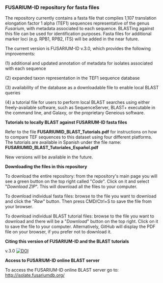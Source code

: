 ### FUSARIUM-ID repository for fasta files

The repository currently contains a fasta file that compiles 1,107 translation elongation factor 1 alpha (TEF1) sequences representative of the genus _Fusarium_, with metadata associated to each sequence. BLASTing against this file can be used for identification purposes. Fasta files for additional marker loci (e.g. RPB1, RPB2, ITS) will be added in the near future.  

The current version is FUSARIUM-ID v.3.0, which provides the following improvements: 

  (1) additional and updated annotation of metadata for isolates associated with each sequence 

  (2) expanded taxon representation in the TEF1 sequence database 
  
  (3) availability of the database as a downloadable file to enable local BLAST queries
  
  (4) a tutorial file for users to perform local BLAST searches using either freely-available software, such as SequenceServer, BLAST+ executable in the command line, and Galaxy, or the proprietary Geneious software. 
  
**Tutorials to locally BLAST against FUSARIUM-ID fasta files**

Refer to the file **FUSARIUMID_BLAST_Tutorials.pdf** for instructions on how to compare TEF sequences to this dataset using four different platforms. The tutorials are available in Spanish under the file name: **FUSARIUMID_BLAST_Tutoriales_Español.pdf**

New versions will be available in the future. 

**Downloading the files in this repository**

To download the entire repository: from the repository's main page you will see a green button on the top right called "_Code_". Click on it and select "_Download ZIP_". This will download all the files to your computer.

To download individual fasta files: browse to the file you want to download and click the "_Raw_" button. Then press CMD/Ctrl+S to save the file from your browser.

To download individual BLAST tutorial files: browse to the file you want to download and there will be a "_Download_" button on the top right. Click on it to save the file to your computer. Alternatively, GitHub will display the PDF file on your browser, if you prefer not to download it.

**Citing this version of FUSARIUM-ID and the BLAST tutorials**

v.3.0 <a href="https://zenodo.org/badge/latestdoi/406006019"><img src="https://zenodo.org/badge/406006019.svg" alt="DOI"></a>

**Access to FUSARIUM-ID online BLAST server**

To access the FUSARIUM-ID online BLAST server go to: http://isolate.fusariumdb.org/

<!--
**fusariumid/fusariumid** is a ✨ _special_ ✨ repository because its `README.md` (this file) appears on your GitHub profile.

Here are some ideas to get you started:


